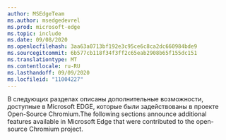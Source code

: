 ```yaml
---
author: MSEdgeTeam
ms.author: msedgedevrel
ms.prod: microsoft-edge
ms.topic: include
ms.date: 09/08/2020
ms.openlocfilehash: 3aa63a0713bf192e3c95ce6c8ca2dc660984bde9
ms.sourcegitcommit: 6b577cb118f34f3ff2c65eab2908b65f155dc151
ms.translationtype: MT
ms.contentlocale: ru-RU
ms.lasthandoff: 09/09/2020
ms.locfileid: "11004227"
---
```

<span data-ttu-id="6b5c3-101">В следующих разделах описаны дополнительные возможности, доступные в Microsoft EDGE, которые были задействованы в проекте Open-Source Chromium.</span><span class="sxs-lookup"><span data-stu-id="6b5c3-101">The following sections announce additional features available in Microsoft Edge that were contributed to the open-source Chromium project.</span></span>  
